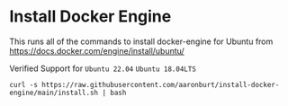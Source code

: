 # Install Docker Engine


This runs all of the commands to install docker-engine for Ubuntu from 
https://docs.docker.com/engine/install/ubuntu/

Verified Support for 
```Ubuntu 22.04``` ```Ubuntu 18.04LTS```

```
curl -s https://raw.githubusercontent.com/aaronburt/install-docker-engine/main/install.sh | bash
```
